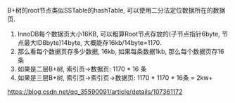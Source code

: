 B+树的root节点类似SSTable的hashTable, 可以使用二分法定位数据所在的数据页.
1. InnoDB每个数据页大小16KB, 可以粗算Root节点存放的(子节点指针6byte, 节点最大ID8byte)14byte, 大概能存16kb/14byte=1170.
2. 那么看每个数据页存多少数据, 16kb, 如果每条数据1kb, 那么每个数据页存16条
3. 如果是二层B+树, 索引页->数据页: 1170 * 16 条
4. 如果是三层B+树, 索引页->索引页->数据页: 1170 * 1170 * 16条 = 2kw+


https://blog.csdn.net/qq_35590091/article/details/107361172

